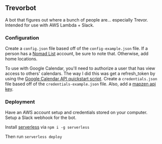## Trevorbot

A bot that figures out where a bunch of people are... especially Trevor.  Intended for use with AWS Lambda + Slack.

### Configuration

Create a `config.json` file based off of the `config-example.json` file.  If a person has a [Nomad List](https://nomadlist.com/) account, be sure to note that.  Otherwise, add home locations.

To use with Google Calendar, you'll need to authorize a user that has view access to others' calendars.  The way I did this was get a refresh_token by using the [Google Calendar API quickstart script](https://developers.google.com/google-apps/calendar/quickstart/nodejs).  Create a `credentials.json` file based off of the `credentials-example.json` file.  Also, add a [mapzen api key](https://mapzen.com/documentation/overview/api-keys/).

### Deployment

Have an AWS account setup and credentials stored on your computer.  Setup a Slack webhook for the bot.

Install [serverless](https://github.com/serverless/serverless) via `npm i -g serverless`

Then run `serverless deploy`

